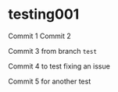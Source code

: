 # testing001

Commit 1
Commit 2

Commit 3 from branch `test`

Commit 4 to test fixing an issue

Commit 5 for another test

